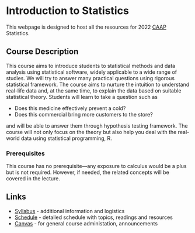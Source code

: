 # Introduction to Statistics

This webpage is designed to host all the resources for 2022 [CAAP](https://college.uchicago.edu/student-services/chicago-academic-achievement-program) Statistics. 

## Course Description

This course aims to introduce students to statistical methods and data analysis using statistical software, widely applicable to a wide range of studies. We will try to answer many practical questions using rigorous statistical framework. The course aims to nurture the intuition to understand real-life data and, at the same time, to explain the data based on suitable statistical theory. Students will learn to take a question such as

*	Does this medicine effectively prevent a cold?
* Does this commercial bring more customers to the store?

and will be able to answer them through hypothesis testing framework. The course will not only focus on the theory but also help you deal with the real-world data using statistical programming, R.

### Prerequisites
This course has no prerequisite—any exposure to calculus would be a plus but is not required. However, if needed, the related concepts will be covered in the lecture.

## Links

* [Syllabus](syllabus.md) - additional information and logistics
* [Schedule](schedule.md) - detailed schedule with topics, readings and resources
* [Canvas](https://canvas.uchicago.edu/courses/43564) - for general course administation, announcements
